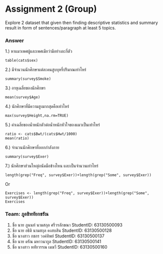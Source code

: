 # Assignment 2 (Group)
Explore 2 dataset that given then finding descriptive statistics and summary result in form of sentences/paragraph at least 5 topics.

### Answer

1.) หาแมวเพศผู้และเพศเมียว่ามีอย่างละกี่ตัว
```{R}
table(cats$sex)
```

2.) มีจำนวนนักศึกษาแต่ละคนสูบบุหรี่ปริมาณเท่าไหร่
```{R}
summary(survey$Smoke)
```

3.) อายุเฉลี่ยของนักศึกษา
```{R}
mean(survey$Age)
```

4.) นักศึกษาที่มีความสูงมากสุดคือเท่าไหร่
```{R}
max(survey$Height,na.rm=TRUE)
```

5.) ค่าเฉลี่ยของน้ำหนักตัวต่อน้ำหนักหัวใจของแมวเป็นเท่าไหร่
```{R}
ratio <- cats$Bwt/(cats$Hwt/1000)
mean(ratio)
```

6.) จำนวนนักศึกษาที่ออกกำลังกาย
```{R}
summary(survey$Exer)
```

7.) นักศึกษาส่วนใหญ่ถนัดมือข้างไหน และเป็นจำนวนเท่าไหร่
```{R}
length(grep("Freq", survey$Exer))+length(grep("Some", survey$Exer))
```
Or
```{R}
Exercises <- length(grep("Freq", survey$Exer))+length(grep("Some", survey$Exer))
Exercises
```

### Team: ภูอธิหทัยกชรัณ

1. ชื่อ นาย ภูนนท์ นามสกุล ศรีวรลักขณา    StudentID: 63130500093
2. ชื่อ นาย อธิติ  นามสกุล คงสบสิน    StudentID: 63130500128
3. ชื่อ นางสาว กชกร วงค์ทิพย์     StudentID: 63130500137
4. ชื่อ นาย ดรัณ มหาวนากูล     StudentID: 63130500141
5. ชื่อ นางสาว หทัยวรรณ เมฆวี     StudentID: 63130500160
